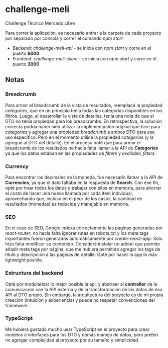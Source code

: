 # challenge-meli
Challenge Técnico Mercado Libre

Para correr la aplicación, es necesario entrar a la carpeta de cada proyecto por separado por consola y correr el comando *npm start*
  - Backend: *challenge-meli-api* - se inicia con *npm start* y corre en el puerto **9000**
  - Frontend: *challenge-meli-client* - se inicia con *npm start* y corre en el puerto **3000**

## Notas

### Breadcrumb
Para armar el breadcrumb de la vista de resultados, reemplacé la propiedad *categories*, que en un principio tenía todas las categorías disponibles en los filtros. Luego, al desarrollar la vista de detalles, tenía una nota de que el DTO no tenía propiedad para los breadcrumbs.
En retrospectiva, la solución correcta podría haber sido utilizar la implementación original que hice para *categories* y agregar una propiedad *breadcrumb* a ambos DTO para ese uso específico. Pero en el momento utilicé la propiedad *categories* (y la agregué al DTO del detalle).
En el proceso noté que para armar el breadcrumb de los resultados no hacía falta llamar a la API de **Categories** ya que los datos estaban en las propiedades de *filters* y *available_filters*.

### Currency
Para encontrar los decimales de la moneda, fue necesario llamar a la API de **Currencies**, ya que el dato faltaba en la respuesta de **Search**. Con ese fin, opté por traer todos los datos y trabajar con ellos en memoria, para ahorrar el costo de hacer una nueva llamada por cada item individual, aprovechando que, incluso en el peor de los casos, la cantidad de resultados (monedas) es reducida y manejable en memoria.

### SEO
En el caso de SEO, Google indexa correctamente las páginas generadas por *react-router*, no hacía falta ignorar rutas en robots.txt y los meta tags importantes fueron generados automáticamente por *create-react-app*. Sólo hizo falta modificar su contenido. Consideré instalar un addon que permite añadir meta tags por página, que me hubiera permitido agregar los tags de título y descripción a las páginas de detalle. Opté por hacer la app lo más ligtweight posible.

### Estructura del backend
Opté por modularizar lo mejor posible la api, y abstraer al **controller** de la comunicación con la API externa y de la transformación de los datos de esa API al DTO propio. Sin embargo, la arquitectura del proyecto es de mi propia creación (intuición y experiencia) y puede no respetar convenciones del framework.

### TypeScript
Me hubiera gustado mucho usar TypeScript en el proyecto para crear modelos e interfaces para los DTO y demás manejo de datos, pero preferí no agregar complejidad al proyecto por su tamaño y simplicidad.
